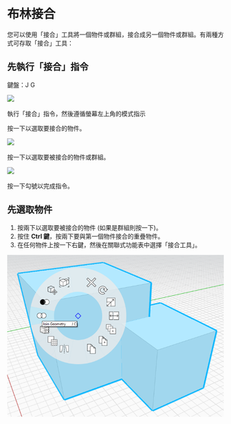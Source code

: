 # 布林接合

您可以使用「接合」工具將一個物件或群組，接合成另一個物件或群組。有兩種方式可存取「接合」工具：

## 先執行「接合」指令

鍵盤：J G

![](../.gitbook/assets/boolean\_join.png)

執行「接合」指令，然後遵循螢幕左上角的模式指示

按一下以選取要接合的物件。

![](<../.gitbook/assets/cut\_mode01 (1).png>)

按一下以選取要被接合的物件或群組。

![](<../.gitbook/assets/cut\_mode02 (1).png>)

按一下勾號以完成指令。

## 先選取物件

1. 按兩下以選取要被接合的物件 (如果是群組則按一下)。
2. 按住 **Ctrl 鍵**，按兩下要與第一個物件接合的重疊物件。
3. 在任何物件上按一下右鍵，然後在關聯式功能表中選擇「接合工具」。

![](<../.gitbook/assets/join tool.png>)
